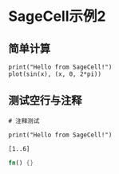 # SageCell示例2

## 简单计算

```sage
print("Hello from SageCell!")
plot(sin(x), (x, 0, 2*pi))
```

## 测试空行与注释

```sage
# 注释测试

print("Hello from SageCell!")

[1..6]

```

```rust
fn() {}
```

